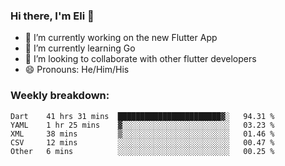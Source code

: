 ### Hi there, I'm Eli 👋
- 🔭 I’m currently working on the new Flutter App
- 🌱 I’m currently learning Go
- 🦄 I’m looking to collaborate with other flutter developers
- 😄 Pronouns: He/Him/His

### Weekly breakdown:
<!--START_SECTION:waka-->
```text
Dart    41 hrs 31 mins  ███████████████████████▓░   94.31 % 
YAML    1 hr 25 mins    ▓░░░░░░░░░░░░░░░░░░░░░░░░   03.23 % 
XML     38 mins         ▒░░░░░░░░░░░░░░░░░░░░░░░░   01.46 % 
CSV     12 mins         ░░░░░░░░░░░░░░░░░░░░░░░░░   00.47 % 
Other   6 mins          ░░░░░░░░░░░░░░░░░░░░░░░░░   00.25 % 
```
<!--END_SECTION:waka-->
